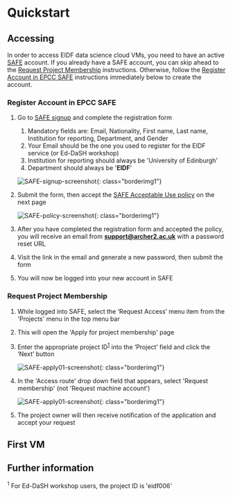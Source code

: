 <style>
.borderimg1 {
  border: 5px solid transparent;
  padding: 5px;
  /*margin: 15px;*/
  border-color: rgba(192, 192, 192, 0.1);
  border-radius: 10px;
}

.bold {
  font-weight: bold;
  color: blue;
}
</style>

# Quickstart

## Accessing

In order to access EIDF data science cloud VMs, you need to have an active [SAFE](https://safe.epcc.ed.ac.uk) account. If
you already have a SAFE account, you can skip ahead to the [Request Project Membership](#request-project-membership)
instructions. Otherwise, follow the [Register Account in EPCC SAFE](#register-safe-account) instructions immediately below
to create the account.

### <a id="register-safe-account"></a>Register Account in EPCC SAFE
1. Go to [SAFE signup](https://safe.epcc.ed.ac.uk/signup.jsp) and complete the registration form
    1. Mandatory fields are: Email, Nationality, First name, Last name, Institution for reporting, Department, and Gender
    2. Your Email should be the one you used to register for the EIDF service (or Ed-DaSH workshop)
    3. Institution for reporting should always be 'University of Edinburgh'
    4. Department should always be '**EIDF**'

    ![SAFE-signup-screenshot](/eidf-docs/images/SAFE_website_signup.png){: class="borderimg1"}

2. Submit the form, then accept the [SAFE Acceptable Use policy](https://www.archer2.ac.uk/about/policies/safe_acceptable_use_policy.html)
on the next page

    ![SAFE-policy-screenshot](/eidf-docs/images/SAFE_acceptable_use.png){: class="borderimg1"}

3. After you have completed the registration form and accepted the policy, you will receive an email from
<span class="bold">support@archer2.ac.uk</span> with a password reset URL
6. Visit the link in the email and generate a new password, then submit the form
7. You will now be logged into your new account in SAFE

### <a id="request-project-membership"></a>Request Project Membership
1. While logged into SAFE, select the ‘Request Access’ menu item from the 'Projects' menu in the top menu bar
2. This will open the 'Apply for project membership' page
3. Enter the appropriate project ID<sup>[1](#footnote-1)</sup> into the ‘Project’ field and click the ‘Next’ button

    ![SAFE-apply01-screenshot](/eidf-docs/images/SAFE_Apply_Project_01.png){: class="borderimg1"}

4. In the 'Access route' drop down field that appears, select 'Request membership' (not 'Request machine account')

    ![SAFE-apply01-screenshot](/eidf-docs/images/SAFE_Apply_Project_02.png){: class="borderimg1"}

5. The project owner will then receive notification of the application and accept your request

## First VM

## Further information


<sup><a id="footnote-1"></a>1</sup> For Ed-DaSH workshop users, the project ID is 'eidf006'